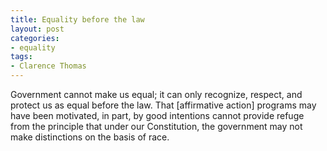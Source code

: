 ```yaml
---
title: Equality before the law
layout: post
categories:
- equality
tags:
- Clarence Thomas
---
```


Government cannot make us equal; it can only recognize, respect, and protect us as equal before the law. That [affirmative action] programs may have been motivated, in part, by good intentions cannot provide refuge from the principle that under our Constitution, the government may not make distinctions on the basis of race.
